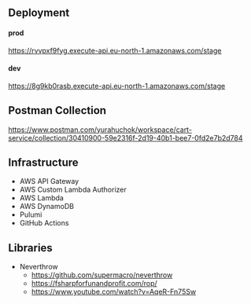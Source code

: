 ## Deployment
#### prod
https://rvvpxf9fyg.execute-api.eu-north-1.amazonaws.com/stage

#### dev
https://8g9kb0rasb.execute-api.eu-north-1.amazonaws.com/stage

## Postman Collection
https://www.postman.com/yurahuchok/workspace/cart-service/collection/30410900-59e2316f-2d19-40b1-bee7-0fd2e7b2d784

## Infrastructure
- AWS API Gateway
- AWS Custom Lambda Authorizer
- AWS Lambda
- AWS DynamoDB
- Pulumi
- GitHub Actions

## Libraries

- Neverthrow
  - https://github.com/supermacro/neverthrow
  - https://fsharpforfunandprofit.com/rop/
  - https://www.youtube.com/watch?v=AqeR-Fn75Sw
